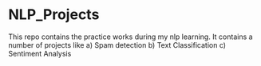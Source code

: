 # NLP_Projects
This repo contains the practice works during my nlp learning.
It contains a number of projects like 
  a) Spam detection
  b) Text Classification
  c) Sentiment Analysis
